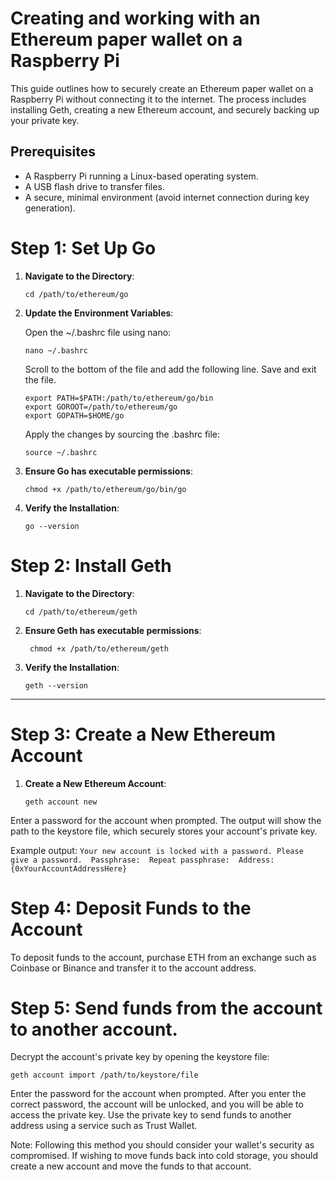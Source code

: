 # Creating and working with an Ethereum paper wallet on a Raspberry Pi

This guide outlines how to securely create an Ethereum paper wallet on a Raspberry Pi without connecting it to the internet. The process includes installing Geth, creating a new Ethereum account, and securely backing up your private key.

## Prerequisites

- A Raspberry Pi running a Linux-based operating system.
- A USB flash drive to transfer files.
- A secure, minimal environment (avoid internet connection during key generation).

# Step 1: Set Up Go

1. **Navigate to the Directory**:

    ```
    cd /path/to/ethereum/go
    ```

2. **Update the Environment Variables**:

    Open the ~/.bashrc file using nano:

    ```
    nano ~/.bashrc
    ```

    Scroll to the bottom of the file and add the following line. Save and exit the file.

    ```
    export PATH=$PATH:/path/to/ethereum/go/bin
    export GOROOT=/path/to/ethereum/go
    export GOPATH=$HOME/go
    ```

    Apply the changes by sourcing the .bashrc file:

    ```
    source ~/.bashrc
    ```

3. **Ensure Go has executable permissions**:

   ```
   chmod +x /path/to/ethereum/go/bin/go
   ```

4. **Verify the Installation**:

   ```
   go --version
   ```

# Step 2: Install Geth

1. **Navigate to the Directory**:

   ```
   cd /path/to/ethereum/geth
   ```

3. **Ensure Geth has executable permissions**:

   ```
    chmod +x /path/to/ethereum/geth
   ```

4. **Verify the Installation**:

   ```
   geth --version
   ```

---

# Step 3: Create a New Ethereum Account

1. **Create a New Ethereum Account**:

   ```
   geth account new
   ```

Enter a password for the account when prompted. The output will show the path to the 
keystore file, which securely stores your account's private key.

Example output:
    ```
    Your new account is locked with a password. Please give a password. 
    Passphrase: 
    Repeat passphrase: 
    Address: {0xYourAccountAddressHere}
    ```

# Step 4: Deposit Funds to the Account

To deposit funds to the account, purchase ETH from an exchange such as Coinbase or Binance and transfer it 
to the account address.

# Step 5: Send funds from the account to another account. 

Decrypt the account's private key by opening the keystore file:

```
geth account import /path/to/keystore/file
```

Enter the password for the account when prompted. After you enter the correct password, 
the account will be unlocked, and you will be able to access the private key. Use the private key to send funds to 
another address using a service such as Trust Wallet. 

Note: Following this method you should consider your wallet's security as compromised. If wishing to move funds back into cold storage, 
you should create a new account and move the funds to that account. 


